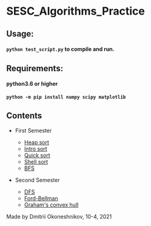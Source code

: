 # SESC_Algorithms_Practice
## **Usage:**  
#### `python test_script.py` to compile and run.  
## **Requirements:**  
#### python3.6 or higher
#### `python -m pip install numpy scipy matplotlib`

## Contents
* First Semester  
    * [Heap sort](Sorting/HeapSort/main.cpp)  
    * [Intro sort](Sorting/IntroSort/main.cpp)  
    * [Quick sort](Sorting/QuickSort/main.cpp)    
    * [Shell sort](Sorting/ShellSort/main.cpp)  
    * [BFS](Graph/BFS/main.cpp)  

* Second Semester  
    * [DFS](Graph/DFS/main.cpp)  
    * [Ford-Bellman](Graph/Bellman-Ford/main.cpp)  
    * [Graham's convex hull](ConvexHull/Graham/main.cpp)

Made by Dmitrii Okoneshnikov, 10-4, 2021  
